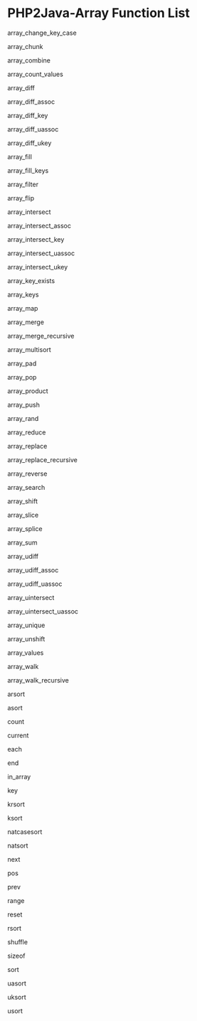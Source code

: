 # PHP2Java-Array Function List

array_change_key_case

array_chunk

array_combine

array_count_values

array_diff

array_diff_assoc

array_diff_key

array_diff_uassoc

array_diff_ukey

array_fill

array_fill_keys

array_filter

array_flip

array_intersect

array_intersect_assoc

array_intersect_key

array_intersect_uassoc

array_intersect_ukey

array_key_exists

array_keys

array_map

array_merge

array_merge_recursive

array_multisort

array_pad

array_pop

array_product

array_push

array_rand

array_reduce

array_replace

array_replace_recursive

array_reverse

array_search

array_shift

array_slice

array_splice

array_sum

array_udiff

array_udiff_assoc

array_udiff_uassoc

array_uintersect

array_uintersect_uassoc

array_unique

array_unshift

array_values

array_walk

array_walk_recursive

arsort

asort

count

current

each

end

in_array

key

krsort

ksort

natcasesort

natsort

next

pos

prev

range

reset

rsort

shuffle

sizeof

sort

uasort

uksort

usort